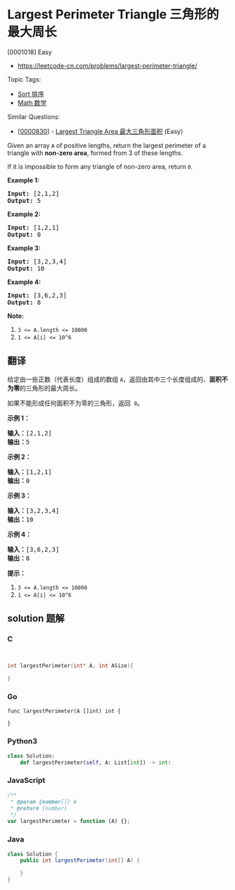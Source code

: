 # Largest Perimeter Triangle 三角形的最大周长

[0001018] Easy

- https://leetcode-cn.com/problems/largest-perimeter-triangle/

Topic Tags:

- [Sort 排序](https://leetcode-cn.com/tag/sort/)
- [Math 数学](https://leetcode-cn.com/tag/math/)

Similar Questions:

- [[0000830](https://leetcode-cn.com/problems/largest-triangle-area/)] - [Largest Triangle Area 最大三角形面积](./0000830.largest-triangle-area.md) (Easy)

Given an array `A` of positive lengths, return the largest perimeter of a triangle with **non-zero area**, formed from 3 of these lengths.

If it is impossible to form any triangle of non-zero area, return `0`.

**Example 1:**

<pre><strong>Input: </strong><span id="example-input-1-1">[2,1,2]</span>
<strong>Output: </strong><span id="example-output-1">5</span>
</pre>

**Example 2:**

<pre><strong>Input: </strong><span id="example-input-2-1">[1,2,1]</span>
<strong>Output: </strong><span id="example-output-2">0</span>
</pre>

**Example 3:**

<pre><strong>Input: </strong><span id="example-input-3-1">[3,2,3,4]</span>
<strong>Output: </strong><span id="example-output-3">10</span>
</pre>

**Example 4:**

<pre><strong>Input: </strong><span id="example-input-4-1">[3,6,2,3]</span>
<strong>Output: </strong><span id="example-output-4">8</span>
</pre>

**Note:**

1.  `3 <= A.length <= 10000`
2.  `1 <= A[i] <= 10^6`

## 翻译

给定由一些正数（代表长度）组成的数组 `A`，返回由其中三个长度组成的、**面积不为零**的三角形的最大周长。

如果不能形成任何面积不为零的三角形，返回  `0`。

**示例 1：**

<pre><strong>输入：</strong>[2,1,2]
<strong>输出：</strong>5
</pre>

**示例 2：**

<pre><strong>输入：</strong>[1,2,1]
<strong>输出：</strong>0
</pre>

**示例 3：**

<pre><strong>输入：</strong>[3,2,3,4]
<strong>输出：</strong>10
</pre>

**示例 4：**

<pre><strong>输入：</strong>[3,6,2,3]
<strong>输出：</strong>8
</pre>

**提示：**

1.  `3 <= A.length <= 10000`
2.  `1 <= A[i] <= 10^6`

## solution 题解

### C

```c


int largestPerimeter(int* A, int ASize){

}


```

### Go

```golang
func largestPerimeter(A []int) int {

}
```

### Python3

```python
class Solution:
    def largestPerimeter(self, A: List[int]) -> int:

```

### JavaScript

```javascript
/**
 * @param {number[]} A
 * @return {number}
 */
var largestPerimeter = function (A) {};
```

### Java

```java
class Solution {
    public int largestPerimeter(int[] A) {

    }
}
```

